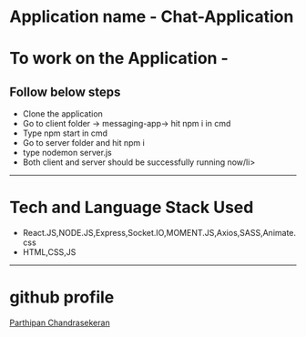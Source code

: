 # Application name - Chat-Application
<h1>To work on the Application - </h1>
<h2>Follow below steps</h2>
<ul>
  <li>Clone the application</li>
   <li>Go to client folder -> messaging-app-> hit npm i in cmd</li>
   <li>Type npm start in cmd</li>
   <li>Go to server folder and hit npm i</li>
   <li>type nodemon server.js</li>
   <li>Both client and server should be successfully running now/li>
</ul>



*************************

<h1>Tech and Language Stack Used</h1>
<ul>
  <li>React.JS,NODE.JS,Express,Socket.IO,MOMENT.JS,Axios,SASS,Animate.css</li>
   <li>HTML,CSS,JS</li>
</ul>

*************************
<h1>github profile</h1>
<a href="https://www.linkedin.com/in/parthipan-chandrasekeran/">Parthipan Chandrasekeran</a>







